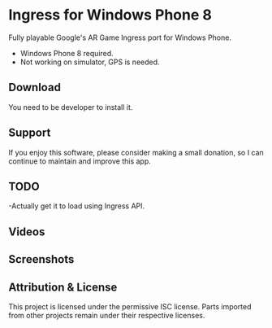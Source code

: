 Ingress for Windows Phone 8
===========

Fully playable Google's AR Game Ingress port for Windows Phone.

- Windows Phone 8 required.
- Not working on simulator, GPS is needed.

Download
--------

You need to be developer to install it.



Support
-------

If you enjoy this software, please consider making a small donation, so I can continue to maintain and improve this app.


TODO
----

-Actually get it to load using Ingress API.

Videos
------

Screenshots
-----------



Attribution & License
---------------------

This project is licensed under the permissive ISC license. Parts imported from other projects remain under their respective licenses.
